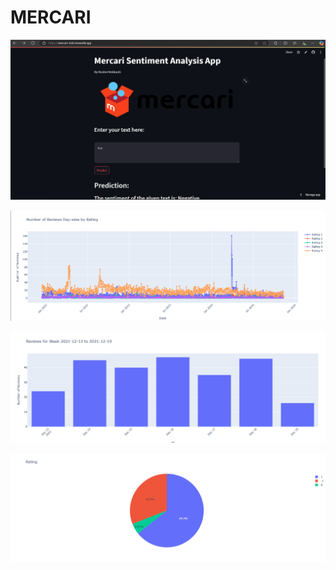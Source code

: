 # MERCARI
![Deployment Image](https://github.com/Ro-shni/MERCARI/raw/main/deploymentimg.png)

![Daywise Ratings](https://github.com/Ro-shni/MERCARI/raw/main/no%20of%20reviews%20daywise%20ratings.png)

![Reviews for Week](https://github.com/Ro-shni/MERCARI/raw/main/reviews%20for%20week.png)

![Ratings](https://github.com/Ro-shni/MERCARI/raw/main/ratings.png)
